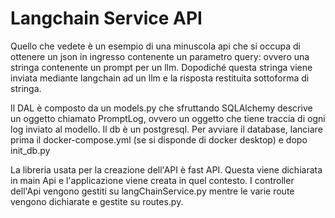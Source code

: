 # Langchain Service API

Quello che vedete è un esempio di una minuscola api che si occupa di ottenere un json in ingresso contenente un parametro query: ovvero una stringa contenente un prompt per un llm.
Dopodiché questa stringa viene inviata mediante langchain ad un llm e la risposta restituita sottoforma di stringa.

Il DAL è composto da un models.py che sfruttando SQLAlchemy descrive un oggetto chiamato PromptLog, ovvero un oggetto che tiene traccia di ogni log inviato al modello. Il db è un postgresql.
Per avviare il database, lanciare prima il docker-compose.yml (se si disponde di docker desktop) e dopo init_db.py

La libreria usata per la creazione dell'API è fast API. Questa viene dichiarata in main Api e l'applicazione viene creata in quel contesto. I controller dell'Api vengono gestiti su langChainService.py mentre le varie route vengono dichiarate e gestite su routes.py.
